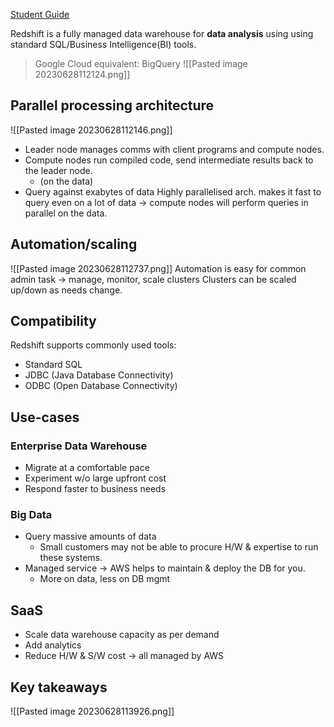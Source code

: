 [Student Guide](https://awsacademy.instructure.com/courses/45181/modules/items/3885326)

Redshift is a fully managed data warehouse for **data analysis** using using standard SQL/Business Intelligence(BI) tools.
> Google Cloud equivalent: BigQuery
![[Pasted image 20230628112124.png]]
## Parallel processing architecture

![[Pasted image 20230628112146.png]]
- Leader node manages comms with client programs and compute nodes.
- Compute nodes run compiled code, send intermediate results back to the leader node.
	- (on the data)
- Query against exabytes of data
Highly parallelised arch. makes it fast to query even on a lot of data -> compute nodes will perform queries in parallel on the data.

## Automation/scaling
![[Pasted image 20230628112737.png]]
Automation is easy for common admin task -> manage, monitor, scale clusters
Clusters can be scaled up/down as needs change.

## Compatibility
Redshift supports commonly used tools:
- Standard SQL
- JDBC (Java Database Connectivity)
- ODBC (Open Database Connectivity)

## Use-cases
### Enterprise Data Warehouse
- Migrate at a comfortable pace
- Experiment w/o large upfront cost 
- Respond faster to business needs
### Big Data
- Query massive amounts of data 
	- Small customers may not be able to procure H/W & expertise to run these systems.
- Managed service -> AWS helps to maintain & deploy the DB for you.
	- More on data, less on DB mgmt
## SaaS
- Scale data warehouse capacity as per demand
- Add analytics
- Reduce H/W & S/W cost -> all managed by AWS

## Key takeaways
![[Pasted image 20230628113926.png]]
